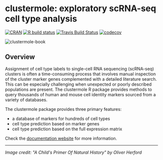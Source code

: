 # clustermole: exploratory scRNA-seq cell type analysis

[![CRAN](https://www.r-pkg.org/badges/version/clustermole)](https://cran.r-project.org/package=clustermole)
[![R build status](https://github.com/igordot/clustermole/workflows/R-CMD-check/badge.svg)](https://github.com/igordot/clustermole/actions)
[![Travis Build Status](https://travis-ci.com/igordot/clustermole.svg?branch=master)](https://travis-ci.com/igordot/clustermole)
[![codecov](https://codecov.io/gh/igordot/clustermole/branch/master/graph/badge.svg)](https://codecov.io/gh/igordot/clustermole)

![clustermole-book](https://user-images.githubusercontent.com/6363505/72761156-12414280-3ba9-11ea-87de-57ff6cd690bb.png)

## Overview

Assignment of cell type labels to single-cell RNA sequencing (scRNA-seq) clusters is often a time-consuming process that involves manual inspection of the cluster marker genes complemented with a detailed literature search.
This can be especially challenging when unexpected or poorly described populations are present.
The clustermole R package provides methods to query thousands of human and mouse cell identity markers sourced from a variety of databases.

The clustermole package provides three primary features:

* a database of markers for hundreds of cell types
* cell type prediction based on marker genes
* cell type prediction based on the full expression matrix

Check the [documentation website](https://igordot.github.io/clustermole) for more information.

---

*Image credit: "A Child's Primer Of Natural History" by Oliver Herford*
